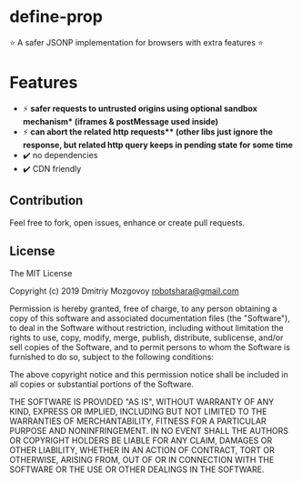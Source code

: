 # define-prop 


:star: A safer JSONP implementation for browsers with extra features :star:

# Features
- :zap: **safer requests to untrusted origins using optional sandbox mechanism\* (iframes & postMessage used inside)**
- :zap: **can abort the related http requests\*\* (other libs just ignore the response, but related http query keeps in pending state for some time**
- :heavy_check_mark: no dependencies
- :heavy_check_mark: CDN friendly


## Contribution
 Feel free to fork, open issues, enhance or create pull requests. 
## License

The MIT License

Copyright (c) 2019 Dmitriy Mozgovoy <robotshara@gmail.com>

Permission is hereby granted, free of charge, to any person obtaining a copy of this software and associated documentation files (the "Software"), to deal in the Software without restriction, including without limitation the rights to use, copy, modify, merge, publish, distribute, sublicense, and/or sell copies of the Software, and to permit persons to whom the Software is furnished to do so, subject to the following conditions:

The above copyright notice and this permission notice shall be included in all copies or substantial portions of the Software.

THE SOFTWARE IS PROVIDED "AS IS", WITHOUT WARRANTY OF ANY KIND, EXPRESS OR IMPLIED, INCLUDING BUT NOT LIMITED TO THE WARRANTIES OF MERCHANTABILITY, FITNESS FOR A PARTICULAR PURPOSE AND NONINFRINGEMENT. IN NO EVENT SHALL THE AUTHORS OR COPYRIGHT HOLDERS BE LIABLE FOR ANY CLAIM, DAMAGES OR OTHER LIABILITY, WHETHER IN AN ACTION OF CONTRACT, TORT OR OTHERWISE, ARISING FROM, OUT OF OR IN CONNECTION WITH THE SOFTWARE OR THE USE OR OTHER DEALINGS IN THE SOFTWARE.
